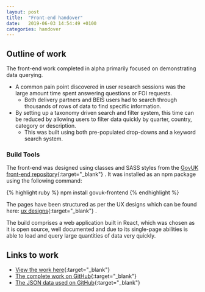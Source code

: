 ```yaml
---
layout: post
title:  "Front-end handover"
date:   2019-06-03 14:54:49 +0100
categories: handover
---
```


## Outline of work

The front-end work completed in alpha primarily focused on demonstrating data querying.
* A common pain point discovered in user research sessions was the large amount time spent answering questions or FOI requests.
  * Both delivery partners and BEIS users had to search through thousands of rows of data to find specific information.
* By setting up a taxonomy driven search and filter system, this time can be reduced by allowing users to filter data quickly by quarter, country, category or description.
  * This was built using both pre-populated drop-downs and a keyword search system.

### Build Tools

The front-end was designed using classes and SASS styles from the [GovUK front-end repository](https://github.com/alphagov/govuk-frontend/){:target="_blank"}  . It was installed as an npm package using the following command:


{% highlight ruby %}
npm install govuk-frontend
{% endhighlight %}

The pages have been structured as per the UX designs which can be found here: [ux designs](https://govuk-beis-odart-ux.herokuapp.com/){:target="_blank"}  .

The build comprises a web application built in React, which was chosen as it is open source, well documented and due to its single-page abilities is able to load and query large quantities of data very quickly.

## Links to work
* [View the work here](https://beis-odart-alpha-frontend.herokuapp.com){:target="_blank"}  
* [The complete work on GitHub](https://github.com/digi2al/beis-odart-alpha-frontend){:target="_blank"}  
* [The JSON data used on GitHub](https://github.com/digi2al/beis-odart-alpha-data){:target="_blank"}  
